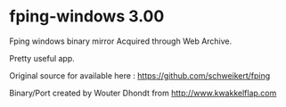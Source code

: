 # fping-windows 3.00
Fping windows binary mirror
Acquired through Web Archive.

Pretty useful app.

Original source for available here : https://github.com/schweikert/fping

Binary/Port created by Wouter Dhondt from http://www.kwakkelflap.com
